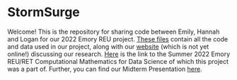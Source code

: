 # StormSurge
Welcome! This is the repository for sharing code between Emily, Hannah and Logan for our 2022 Emory REU project.
[These files](https://github.com/hakuupi/StormSurge) contain all the code and data used in our project, along with our [website](https://github.com/loganpknudsen/emory-reu-ret-website/blob/main/content/projects/2022-storm-surge/index.md) (which is not yet online!) discussing our research. [Here](https://www.math.emory.edu/site/cmds-reuret/summer2022/) is the link to the Summer 2022 Emory REU/RET Computational Mathematics for Data Science of which this project was a part of. Further, you can find our Midterm Presentation [here](https://github.com/hakuupi/StormSurge/blob/main/Mid_Term_Presentation.pdf). 



